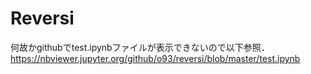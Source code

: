 # Reversi

何故かgithubでtest.ipynbファイルが表示できないので以下参照．
https://nbviewer.jupyter.org/github/o93/reversi/blob/master/test.ipynb

